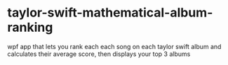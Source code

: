 # taylor-swift-mathematical-album-ranking
wpf app that lets you rank each each song on each taylor swift album and calculates their average score, then displays your top 3 albums 
